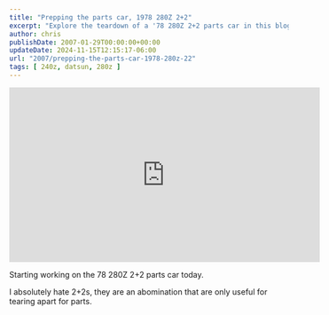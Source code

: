 ```yaml
---
title: "Prepping the parts car, 1978 280Z 2+2"
excerpt: "Explore the teardown of a '78 280Z 2+2 parts car in this blog post, showcasing its utility despite personal dislike for the model."
author: chris
publishDate: 2007-01-29T00:00:00+00:00
updateDate: 2024-11-15T12:15:17-06:00
url: "2007/prepping-the-parts-car-1978-280z-22"
tags: [ 240z, datsun, 280z ]
---
```


<iframe width="560" height="315" src="https://www.youtube.com/embed/qk2g8DB8lDo?si=4mK2OhY0Nnla5i2F" title="YouTube video player" frameborder="0" allow="accelerometer; autoplay; clipboard-write; encrypted-media; gyroscope; picture-in-picture; web-share" referrerpolicy="strict-origin-when-cross-origin" allowfullscreen></iframe>

Starting working on the 78 280Z 2+2 parts car today.

I absolutely hate 2+2s, they are an abomination that are only useful for tearing apart for parts.

